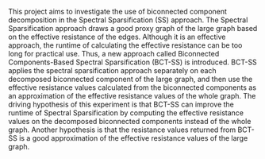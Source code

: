 This project aims to investigate the use of biconnected component decomposition in the Spectral Sparsification (SS) approach. 
The Spectral Sparsification approach draws a good proxy graph of the large graph based on the effective resistance of the edges. 
Although it is an effective approach, the runtime of calculating the effective resistance can be too long for practical use. 
Thus, a new approach called Biconnected Components-Based Spectral Sparsification (BCT-SS) is introduced. 
BCT-SS applies the spectral sparsification approach separately on each decomposed biconnected component of the large graph, and then use the effective resistance values calculated from the biconnected components as an approximation of the effective resistance values of the whole graph.
The driving hypothesis of this experiment is that BCT-SS can improve the runtime of Spectral Sparsification by computing the effective resistance values on the decomposed biconnected components instead of the whole graph. 
Another hypothesis is that the resistance values returned from BCT-SS is a good approximation of the effective resistance values of the large graph.
